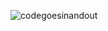 
![codegoesinandout](https://github.com/Gamaco/Gamaco/assets/44788342/2359c37f-01e8-4bc3-961b-37bbfb41c417)

<!---
Gamaco/Gamaco is a ✨ special ✨ repository because its `README.md` (this file) appears on your GitHub profile.
You can click the Preview link to take a look at your changes.
--->
